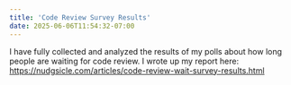 ```yaml
---
title: 'Code Review Survey Results'
date: 2025-06-06T11:54:32-07:00
---
```


I have fully collected and analyzed the results of my polls about how long people are waiting for code review. I wrote up my report here: https://nudgsicle.com/articles/code-review-wait-survey-results.html
